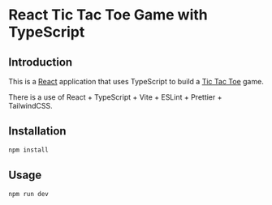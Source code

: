 # React Tic Tac Toe Game with TypeScript

## Introduction

This is a [React](https://reactjs.org/) application that uses TypeScript to build a [Tic Tac Toe](https://en.wikipedia.org/wiki/Tic-tac-toe) game.

There is a use of React + TypeScript + Vite + ESLint + Prettier + TailwindCSS.

## Installation

```bash
npm install
```

## Usage

```bash
npm run dev
```
